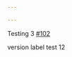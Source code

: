 ```yaml
---

---
```

    
Testing 3 [#102](https://github.com/JantaeLeckie/monorepo-release-changesets/pull/102)
    
version label test 12
